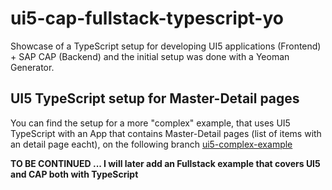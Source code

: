# ui5-cap-fullstack-typescript-yo
Showcase of a TypeScript setup for developing UI5 applications (Frontend) + SAP CAP (Backend) and the initial setup was done with a Yeoman Generator.

## UI5 TypeScript setup for Master-Detail pages

You can find the setup for a more "complex" example, that uses UI5 TypeScript with an App that contains Master-Detail pages (list of items with an detail page eacht), on the following branch [ui5-complex-example](https://github.com/Mischa1610/ui5-cap-fullstack-typescript-yo/tree/feature/ui5-complex-example)

<b>TO BE CONTINUED ... I will later add an Fullstack example that covers UI5 and CAP both with TypeScript</b>
